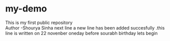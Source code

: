 # my-demo
This is my first public repository
<br>
Author -Shourya Sinha
next line a new line has been added succesfully .this line is written on 22 novenber oneday before sourabh birthday lets begin 
